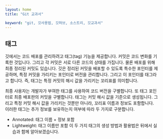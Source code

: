 ```yaml
---
layout: home
title: "Git 교과서"

keyword: "git, 깃사용법, 깃허브, 소스트리, 깃교과서"
---
```

## 태그
깃에서는 코드 배포를 관리하려고 태그(tag) 기능을 제공합니다. 커밋은 코드 변화를 기록한 것입니다. 그리고 각 커밋은 서로 다른 코드의 상태를 가집니다. 물론 배포를 위해 최종 정리된 커밋도 있습니다. 깃은 정리된 커밋을 배포할 수 있도록 특수한 포인터를 제공하며, 특정 커밋을 가리키는 포인터로 버전을 관리합니다. 그리고 이 포인터를 태그라고 합니다. 즉, 태그는 특정 커밋의 해시 값을 가리키는 꼬리표를 의미합니다.  

최종 사용자는 개발자가 부여한 태그를 사용하여 코드 버전을 구별합니다. 또 태그 포인터로 최종 배포판의 커밋을 구별합니다. 태그는 커밋 해시 값을 기준으로 생성됩니다. 그리고 특정 커밋 해시 값을 가리키는 것뿐만 아니라, 꼬리표 이름과 정보도 포함합니다. 이러한 태그는 추가 정보를 보유하는지 여부에 따라 두 가지로 구분합니다.  

* Annotated: 태그 이름 + 정보 포함
* Lightweight: 태그 이름만 포함
이 두 가지 태그의 생성 방법과 활용법은 뒤에서 실습과 함께 알아보겠습니다.  

<br><br>